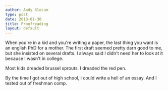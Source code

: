 ```yaml
---
author: Andy Slocum
type: post
date: 2013-01-30
title: Proofreading
layout: default
---
```


When you're in a kid and you're writing a paper, the last thing you want is an english PhD for a mother. The first draft seemed pretty darn good to me, but she insisted on several drafts. I always said I didn't need her to look at it because I wasn't in college.  
  
Most kids dreaded brussel sprouts. I dreaded the red pen.  
  
By the time I got out of high school, I could write a hell of an essay. And I tested out of freshman comp.  